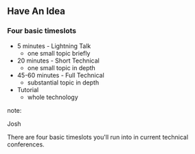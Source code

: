 ## Have An Idea

### Four basic timeslots

* 5 minutes - Lightning Talk
    * one small topic briefly
* 20 minutes - Short Technical
    * one small topic in depth
* 45-60 minutes - Full Technical
    * substantial topic in depth
* Tutorial
    * whole technology

note:

Josh

There are four basic timeslots you'll run into in current
technical conferences.